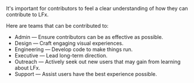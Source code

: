 It's important for contributors to feel a clear understanding of how they can contribute to LFx.

Here are teams that can be contributed to:

* Admin — Ensure contributors can be as effective as possible.
* Design — Craft engaging visual experiences.
* Engineering — Develop code to make things run.
* Executive — Lead long-term direction.
* Outreach — Actively seek out new users that may gain from learning about LFx.
* Support — Assist users have the best experience possible.
